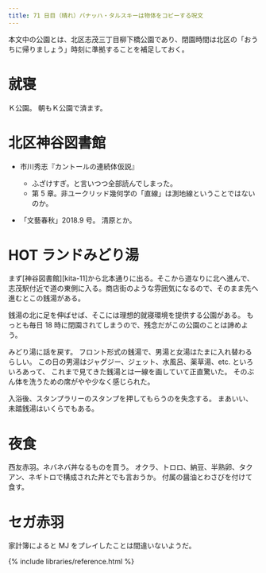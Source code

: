 ```yaml
---
title: 71 日目（晴れ）バナッハ・タルスキーは物体をコピーする呪文
---
```


本文中の公園とは、北区志茂三丁目柳下橋公園であり、閉園時間は北区の「おうちに帰りましょう」時刻に準拠することを補足しておく。

# 就寝

Ｋ公園。
朝もＫ公園で済ます。

# 北区神谷図書館

* 市川秀志『カントールの連続体仮説』
  * ふざけすぎ。と言いつつ全部読んでしまった。
  * 第 5 章。非ユークリッド幾何学の「直線」は測地線ということではないのか。

* 「文藝春秋」2018.9 号。
  清原とか。

# HOT ランドみどり湯

まず[神谷図書館][kita-11]から北本通りに出る。そこから道なりに北へ進んで、
志茂駅付近で道の東側に入る。商店街のような雰囲気になるので、そのまま先へ進むとこの銭湯がある。

銭湯の北に足を伸ばせば、そこには理想的就寝環境を提供する公園がある。
もっとも毎日 18 時に閉園されてしまうので、残念だがこの公園のことは諦めよう。

みどり湯に話を戻す。
フロント形式の銭湯で、男湯と女湯はたまに入れ替わるらしい。
この日の男湯はジャグジー、ジェット、水風呂、薬草湯、etc. といろいろあって、
これまで見てきた銭湯とは一線を画していて正直驚いた。
そのぶん体を洗うための席がやや少なく感じられた。

入浴後、スタンプラリーのスタンプを押してもらうのを失念する。
まあいい、未踏銭湯はいくらでもある。

# 夜食

西友赤羽。ネバネバ丼なるものを買う。
オクラ、トロロ、納豆、半熟卵、タクアン、ネギトロで構成された丼とでも言おうか。
付属の醤油とわさびを付けて食す。

# セガ赤羽

家計簿によると MJ をプレイしたことは間違いないようだ。

{% include libraries/reference.html %}
